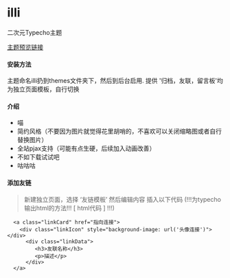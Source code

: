 # illi
二次元Typecho主题

[主题预览链接](http://icry.info/)

#### 安装方法

主题命名illi扔到themes文件夹下，然后到后台启用.
提供 '归档，友联，留言板'均为独立页面模板，自行切换

#### 介绍

 - 喵
 - 简约风格（不要因为图片就觉得花里胡哨的，不喜欢可以关闭缩略图或者自行替换图片）  
 - 全站pjax支持（可能有点生硬，后续加入动画改善）
 - 不如下载试试吧
 - 咕咕咕

#### 添加友链
 

> 新建独立页面，选择 ‘友链模板’ 然后编辑内容 插入以下代码
(!!!为typecho输出html的方法!!! [ html代码 ] !!!)
> 
      <a class="linkCard" href="指向连接">
        <div class="linkIcon" style="background-image: url('头像连接')"></div>
          <div class="linkData">
             <h3>友联名称</h3>
             <p>描述</p>
          </div>
      </a>
